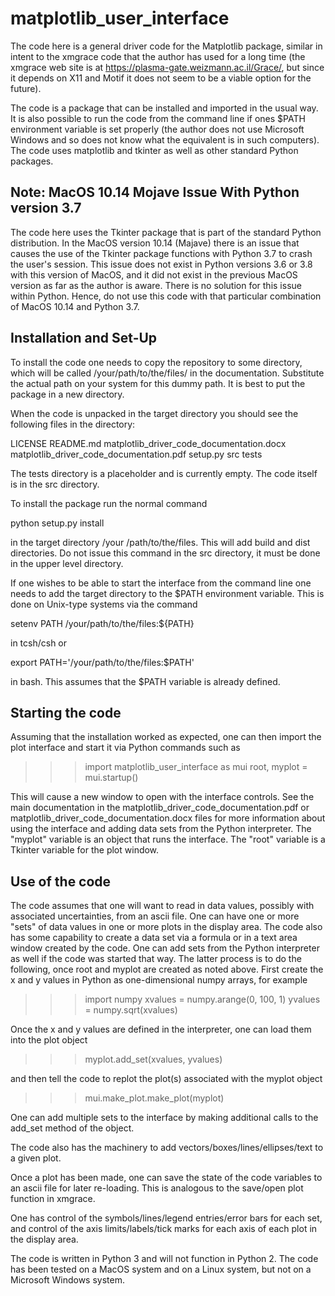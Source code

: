 # matplotlib_user_interface

The code here is a general driver code for the Matplotlib package, similar in
intent to the xmgrace code that the author has used for a long time (the
xmgrace web site is at https://plasma-gate.weizmann.ac.il/Grace/, but since it
depends on X11 and Motif it does not seem to be a viable option for the future).

The code is a package that can be installed and imported in the usual way.  It
is also possible to run the code from the command line if ones $PATH environment
variable is set properly (the author does not use Microsoft Windows and so does
not know what the equivalent is in such computers).  The code uses matplotlib
and tkinter as well as other standard Python packages.

## Note: MacOS 10.14 Mojave Issue With Python version 3.7

The code here uses the Tkinter package that is part of the standard Python 
distribution.  In the MacOS version 10.14 (Majave) there is an issue that
causes the use of the Tkinter package functions with Python 3.7 to crash
the user's session.  This issue does not exist in Python versions 3.6 or 
3.8 with this version of MacOS, and it did not exist in the previous MacOS 
version as far as the author is aware.    There is no solution for this issue
within Python.  Hence, do not use this code with that particular combination
of MacOS 10.14 and Python 3.7.

## Installation and Set-Up

To install the code one needs to copy the repository to some directory, which
will be called /your/path/to/the/files/ in the documentation.  Substitute the
actual path on your system for this dummy path.  It is best to put the package
in a new directory.

When the code is unpacked in the target directory you should see the following
files in the directory:

LICENSE
README.md
matplotlib_driver_code_documentation.docx
matplotlib_driver_code_documentation.pdf
setup.py
src
tests

The tests directory is a placeholder and is currently empty.  The code itself
is in the src directory.

To install the package run the normal command

python setup.py install

in the target directory /your /path/to/the/files.  This will add build and dist
directories.  Do not issue this command in the src directory, it must be done
in the upper level directory.

If one wishes to be able to start the interface from the command line one
needs to add the target directory to the $PATH environment variable.  This
is done on Unix-type systems via the command

setenv PATH /your/path/to/the/files:${PATH}

in tcsh/csh or

export PATH='/your/path/to/the/files:$PATH'

in bash.  This assumes that the $PATH variable is already defined.

## Starting the code

Assuming that the installation worked as expected, one can then import
the plot interface and start it via Python commands such as

>>> import matplotlib_user_interface as mui
>>> root, myplot = mui.startup()

This will cause a new window to open with the interface controls.  See the
main documentation in the matplotlib_driver_code_documentation.pdf or
matplotlib_driver_code_documentation.docx files for more information about
using the interface and adding data sets from the Python interpreter.  The
"myplot" variable is an object that runs the interface.  The "root" variable
is a Tkinter variable for the plot window.

## Use of the code

The code assumes that one will want to read in data values, possibly with
associated uncertainties, from an ascii file.  One can have one or more "sets"
of data values in one or more plots in the display area.  The code also has
some capability to create a data set via a formula or in a text area window
created by the code.  One can add sets from the Python interpreter as well if
the code was started that way.  The latter process is to do the following,
once root and myplot are created as noted above.  First create the x and y
values in Python as one-dimensional numpy arrays, for example

>>> import numpy
>>> xvalues = numpy.arange(0, 100, 1)
>>> yvalues = numpy.sqrt(xvalues)

Once the x and y values are defined in the interpreter, one can load them into
the plot object

>>> myplot.add_set(xvalues, yvalues)

and then tell the code to replot the plot(s) associated with the myplot object

>>> mui.make_plot.make_plot(myplot)

One can add multiple sets to the interface by making additional calls to
the add_set method of the object.

The code also has the machinery to add vectors/boxes/lines/ellipses/text to
a given plot.

Once a plot has been made, one can save the state of the code variables to an
ascii file for later re-loading.  This is analogous to the save/open plot
function in xmgrace.

One has control of the symbols/lines/legend entries/error bars for each set,
and control of the axis limits/labels/tick marks for each axis of each plot
in the display area.

The code is written in Python 3 and will not function in Python 2.  The code
has been tested on a MacOS system and on a Linux system, but not on a
Microsoft Windows system.

